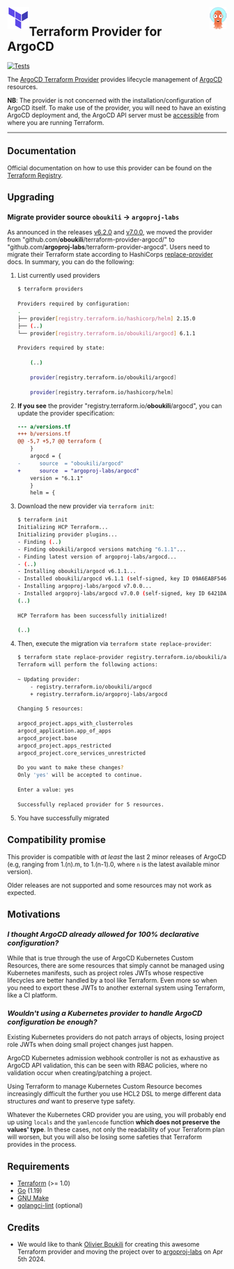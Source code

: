 <a href="https://terraform.io">
    <img src=".github/tf.png" alt="Terraform logo" title="Terraform" align="left" height="50" />
</a>

<a href="https://argoproj.github.io/cd">
    <img src=".github/argo-cd.png" alt="Terraform logo" title="Terraform" align="right" height="50" />
</a>

# Terraform Provider for ArgoCD

[![Tests](https://github.com/argoproj-labs/terraform-provider-argocd/actions/workflows/tests.yml/badge.svg)](https://github.com/argoproj-labs/terraform-provider-argocd/actions/workflows/tests.yml)

The [ArgoCD Terraform
Provider](https://registry.terraform.io/providers/argoproj-labs/argocd/latest/docs)
provides lifecycle management of
[ArgoCD](https://argo-cd.readthedocs.io/en/stable/) resources.

**NB**: The provider is not concerned with the installation/configuration of
ArgoCD itself. To make use of the provider, you will need to have an existing
ArgoCD deployment and, the ArgoCD API server must be
[accessible](https://argo-cd.readthedocs.io/en/stable/getting_started/#3-access-the-argo-cd-api-server)
from where you are running Terraform.

---

## Documentation

Official documentation on how to use this provider can be found on the
[Terraform
Registry](https://registry.terraform.io/providers/argoproj-labs/argocd/latest/docs).

## Upgrading

### Migrate provider source `oboukili` -> `argoproj-labs`

As announced in the releases [v6.2.0] and [v7.0.0], we moved the provider from "github.com/**oboukili**/terraform-provider-argocd/" 
to "github.com/**argoproj-labs**/terraform-provider-argocd". Users need to migrate their Terraform state according to
HashiCorps [replace-provider] docs. In summary, you can do the following:

1. List currently used providers

    ```bash
    $ terraform providers

    Providers required by configuration:
    .
    ├── provider[registry.terraform.io/hashicorp/helm] 2.15.0
    ├── (..)
    └── provider[registry.terraform.io/oboukili/argocd] 6.1.1

    Providers required by state:

        (..)

        provider[registry.terraform.io/oboukili/argocd]

        provider[registry.terraform.io/hashicorp/helm]
    ```

2. **If you see** the provider "registry.terraform.io/**oboukili**/argocd", you can update the provider specification:

    ```diff
    --- a/versions.tf
    +++ b/versions.tf
    @@ -5,7 +5,7 @@ terraform {
        }
        argocd = {
    -      source  = "oboukili/argocd"
    +      source  = "argoproj-labs/argocd"
        version = "6.1.1"
        }
        helm = {
    ```

3. Download the new provider via `terraform init`:

    ```bash
    $ terraform init
    Initializing HCP Terraform...
    Initializing provider plugins...
    - Finding (..)
    - Finding oboukili/argocd versions matching "6.1.1"...
    - Finding latest version of argoproj-labs/argocd...
    - (..)
    - Installing oboukili/argocd v6.1.1...
    - Installed oboukili/argocd v6.1.1 (self-signed, key ID 09A6EABF546E8638)
    - Installing argoproj-labs/argocd v7.0.0...
    - Installed argoproj-labs/argocd v7.0.0 (self-signed, key ID 6421DA8DFD8F48D0)
    (..)

    HCP Terraform has been successfully initialized!

    (..)
    ```

4. Then, execute the migration via `terraform state replace-provider`:

    ```bash
    $ terraform state replace-provider registry.terraform.io/oboukili/argocd registry.terraform.io/argoproj-labs/argocd
    Terraform will perform the following actions:

    ~ Updating provider:
        - registry.terraform.io/oboukili/argocd
        + registry.terraform.io/argoproj-labs/argocd

    Changing 5 resources:

    argocd_project.apps_with_clusterroles
    argocd_application.app_of_apps
    argocd_project.base
    argocd_project.apps_restricted
    argocd_project.core_services_unrestricted

    Do you want to make these changes?
    Only 'yes' will be accepted to continue.

    Enter a value: yes

    Successfully replaced provider for 5 resources.
    ```

5. You have successfully migrated

## Compatibility promise

This provider is compatible with _at least_ the last 2 minor releases of ArgoCD
(e.g, ranging from 1.(n).m, to 1.(n-1).0, where `n` is the latest available
minor version).

Older releases are not supported and some resources may not work as expected.

## Motivations

### *I thought ArgoCD already allowed for 100% declarative configuration?*

While that is true through the use of ArgoCD Kubernetes Custom Resources, there
are some resources that simply cannot be managed using Kubernetes manifests,
such as project roles JWTs whose respective lifecycles are better handled by a
tool like Terraform. Even more so when you need to export these JWTs to another
external system using Terraform, like a CI platform.

### *Wouldn't using a Kubernetes provider to handle ArgoCD configuration be enough?*

Existing Kubernetes providers do not patch arrays of objects, losing project
role JWTs when doing small project changes just happen.

ArgoCD Kubernetes admission webhook controller is not as exhaustive as ArgoCD
API validation, this can be seen with RBAC policies, where no validation occur
when creating/patching a project.

Using Terraform to manage Kubernetes Custom Resource becomes increasingly
difficult the further you use HCL2 DSL to merge different data structures *and*
want to preserve type safety.

Whatever the Kubernetes CRD provider you are using, you will probably end up
using `locals` and the `yamlencode` function **which does not preserve the
values' type**. In these cases, not only the readability of your Terraform plan
will worsen, but you will also be losing some safeties that Terraform provides
in the process.

## Requirements

* [Terraform](https://www.terraform.io/downloads) (>= 1.0)
* [Go](https://go.dev/doc/install) (1.19)
* [GNU Make](https://www.gnu.org/software/make/)
* [golangci-lint](https://golangci-lint.run/usage/install/#local-installation) (optional)

## Credits

* We would like to thank [Olivier Boukili] for creating this awesome Terraform provider and moving the project over to
  [argoproj-labs] on Apr 5th 2024.

[argoproj-labs]: https://github.com/argoproj-labs
[Olivier Boukili]: https://github.com/oboukili
[v6.2.0]: https://github.com/argoproj-labs/terraform-provider-argocd/releases/tag/v6.2.0
[v7.0.0]: https://github.com/argoproj-labs/terraform-provider-argocd/releases/tag/v7.0.0
[replace-provider]: https://developer.hashicorp.com/terraform/cli/commands/state/replace-provider
